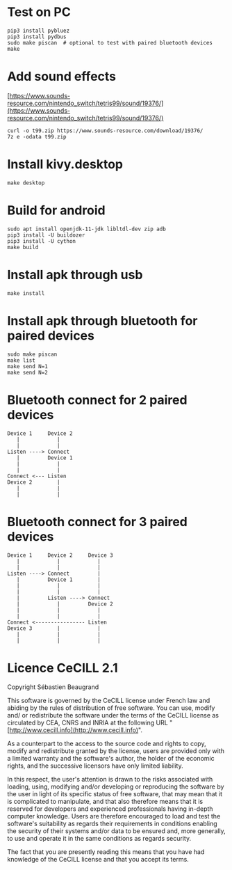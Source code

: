 # Test on PC
```
pip3 install pybluez
pip3 install pydbus
sudo make piscan  # optional to test with paired bluetooth devices
make
```

# Add sound effects
[https://www.sounds-resource.com/nintendo_switch/tetris99/sound/19376/](https://www.sounds-resource.com/nintendo_switch/tetris99/sound/19376/)
```
curl -o t99.zip https://www.sounds-resource.com/download/19376/
7z e -odata t99.zip
```

# Install kivy.desktop
```
make desktop
```

# Build for android
```
sudo apt install openjdk-11-jdk libltdl-dev zip adb
pip3 install -U buildozer
pip3 install -U cython
make build
```

# Install apk through usb
```
make install
```

# Install apk through bluetooth for paired devices
```
sudo make piscan
make list
make send N=1
make send N=2
```

# Bluetooth connect for 2 paired devices
```
Device 1     Device 2
   |            |
   |            |
Listen ----> Connect
   |         Device 1
   |            |
   |            |
Connect <--- Listen
Device 2        |
   |            |
   |            |
```

# Bluetooth connect for 3 paired devices
```
Device 1     Device 2     Device 3
   |            |            |
   |            |            |
Listen ----> Connect         |
   |         Device 1        |
   |            |            |
   |            |            |
   |         Listen ----> Connect
   |            |         Device 2
   |            |            |
   |            |            |
Connect <---------------- Listen
Device 3        |            |
   |            |            |
   |            |            |
```

# Licence CeCILL 2.1

Copyright Sébastien Beaugrand

This software is governed by the CeCILL license under French law and
abiding by the rules of distribution of free software.  You can  use, 
modify and/ or redistribute the software under the terms of the CeCILL
license as circulated by CEA, CNRS and INRIA at the following URL
"[http://www.cecill.info](http://www.cecill.info)". 

As a counterpart to the access to the source code and  rights to copy,
modify and redistribute granted by the license, users are provided only
with a limited warranty  and the software's author,  the holder of the
economic rights,  and the successive licensors  have only  limited
liability. 

In this respect, the user's attention is drawn to the risks associated
with loading,  using,  modifying and/or developing or reproducing the
software by the user in light of its specific status of free software,
that may mean  that it is complicated to manipulate,  and  that  also
therefore means  that it is reserved for developers  and  experienced
professionals having in-depth computer knowledge. Users are therefore
encouraged to load and test the software's suitability as regards their
requirements in conditions enabling the security of their systems and/or 
data to be ensured and,  more generally, to use and operate it in the 
same conditions as regards security. 

The fact that you are presently reading this means that you have had
knowledge of the CeCILL license and that you accept its terms.
